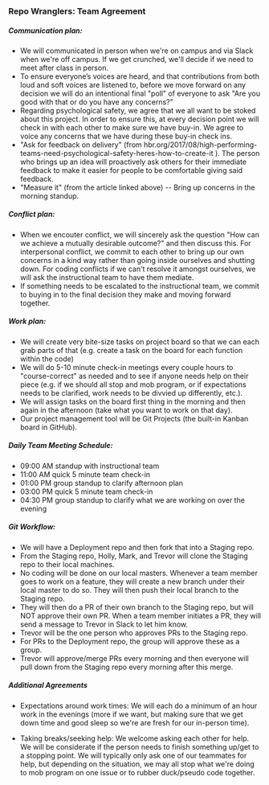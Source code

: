 ### Repo Wranglers: Team Agreement

##### Communication plan: 

- We will communicated in person when we're on campus and via Slack when we're off campus. If we get crunched, we'll decide if we need to meet after class in person.
- To ensure everyone’s voices are heard, and that contributions from both loud and soft voices are listened to, before we move forward on any decision we will do an intentional final "poll" of everyone to ask "Are you good with that or do you have any concerns?"
- Regarding psychological safety, we agree that we all want to be stoked about this project. In order to ensure this, at every decision point we will check in with each other to make sure we have buy-in. We agree to voice any concerns that we have during these buy-in check ins.
- "Ask for feedback on delivery" (from hbr.org/2017/08/high-performing-teams-need-psychological-safety-heres-how-to-create-it ). The person who brings up an idea will proactively ask others for their immediate feedback to make it easier for people to be comfortable giving said feedback.
- "Measure it" (from the article linked above) -- Bring up concerns in the morning standup.

##### Conflict plan: 
- When we encouter conflict, we will sincerely ask the question "How can we achieve a mutually desirable outcome?" and then discuss this. For interpersonal conflict, we commit to each other to bring up our own concerns in a kind way rather than going inside ourselves and shutting down. For coding conflicts if we can't resolve it amongst ourselves, we will ask the instructional team to have them mediate. 
- If something needs to be escalated to the instructional team, we commit to buying in to the final decision they make and moving forward together. 

##### Work plan: 

- We will create very bite-size tasks on project board so that we can each grab parts of that (e.g. create a task on the board for each function within the code)
- We will do 5-10 minute check-in meetings every couple hours to "course-correct" as needed and to see if anyone needs help on their piece (e.g. if we should all stop and mob program, or if expectations needs to be clarified, work needs to be divvied up differently, etc.).
- We will assign tasks on the board first thing in the morning and then again in the afternoon (take what you want to work on that day).
- Our project management tool will be Git Projects (the built-in Kanban board in GitHub).

##### Daily Team Meeting Schedule:
- 09:00 AM standup with instructional team
- 11:00 AM quick 5 minute team check-in
- 01:00 PM group standup to clarify afternoon plan
- 03:00 PM quick 5 minute team check-in
- 04:30 PM group standup to clarify what we are working on over the evening

##### Git Workflow: 

- We will have a Deployment repo and then fork that into a Staging repo.
- From the Staging repo, Holly, Mark, and Trevor will clone the Staging repo to their local machines.
- No coding will be done on our local masters. Whenever a team member goes to work on a feature, they will create a new branch under their local master to do so. They will then push their local branch to the Staging repo. 
- They will then do a PR of their own branch to the Staging repo, but will NOT approve their own PR. When a team member initiates a PR, they will send a message to Trevor in Slack to let him know. 
- Trevor will be the one person who approves PRs to the Staging repo.
- For PRs to the Deployment repo, the group will approve these as a group. 
- Trevor will approve/merge PRs every morning and then everyone will pull down from the Staging repo every morning after this merge.

##### Additional Agreements

- Expectations around work times: We will each do a minimum of an hour work in the evenings (more if we want, but making sure that we get down time and good sleep so we're are fresh for our in-person time). 

- Taking breaks/seeking help: We welcome asking each other for help. We will be considerate if the person needs to finish something up/get to a stopping point. We will typically only ask one of our teammates for help, but depending on the situation, we may all stop what we're doing to mob program on one issue or to rubber duck/pseudo code together. 
